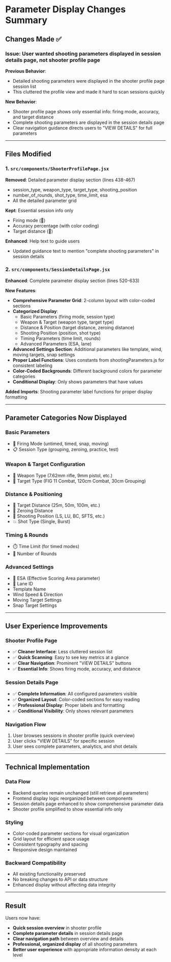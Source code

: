 # Parameter Display Changes Summary

## Changes Made ✅

### Issue: User wanted shooting parameters displayed in session details page, not shooter profile page

**Previous Behavior**: 
- Detailed shooting parameters were displayed in the shooter profile page session list
- This cluttered the profile view and made it hard to scan sessions quickly

**New Behavior**:
- Shooter profile page shows only essential info: firing mode, accuracy, and target distance
- Complete shooting parameters are displayed in the session details page
- Clear navigation guidance directs users to "VIEW DETAILS" for full parameters

---

## Files Modified

### 1. `src/components/ShooterProfilePage.jsx`

**Removed**: Detailed parameter display section (lines 438-467)
- session_type, weapon_type, target_type, shooting_position
- number_of_rounds, shot_type, time_limit, esa
- All the detailed parameter grid

**Kept**: Essential session info only
- Firing mode (🎯)
- Accuracy percentage (with color coding)
- Target distance (📏)

**Enhanced**: Help text to guide users
- Updated guidance text to mention "complete shooting parameters" in session details

### 2. `src/components/SessionDetailsPage.jsx`

**Enhanced**: Complete parameter display section (lines 520-633)

**New Features**:
- **Comprehensive Parameter Grid**: 2-column layout with color-coded sections
- **Categorized Display**: 
  - Basic Parameters (firing mode, session type)
  - Weapon & Target (weapon type, target type)
  - Distance & Position (target distance, zeroing distance)
  - Shooting Position (position, shot type)
  - Timing Parameters (time limit, rounds)
  - Advanced Parameters (ESA, lane)
- **Advanced Settings Section**: Additional parameters like template, wind, moving targets, snap settings
- **Proper Label Functions**: Uses constants from shootingParameters.js for consistent labeling
- **Color-Coded Backgrounds**: Different background colors for parameter categories
- **Conditional Display**: Only shows parameters that have values

**Added Imports**: Shooting parameter label functions for proper display formatting

---

## Parameter Categories Now Displayed

### Basic Parameters
- 🎯 Firing Mode (untimed, timed, snap, moving)
- 📋 Session Type (grouping, zeroing, practice, test)

### Weapon & Target Configuration  
- 🔫 Weapon Type (7.62mm rifle, 9mm pistol, etc.)
- 🎯 Target Type (FIG 11 Combat, 120cm Combat, 30cm Grouping)

### Distance & Positioning
- 📏 Target Distance (25m, 50m, 100m, etc.)
- 🎯 Zeroing Distance
- 🧍 Shooting Position (LS, LU, BC, SFTS, etc.)
- 💥 Shot Type (Single, Burst)

### Timing & Rounds
- ⏱️ Time Limit (for timed modes)
- 🔢 Number of Rounds

### Advanced Settings
- 🎯 ESA (Effective Scoring Area parameter)
- 🏃 Lane ID
- Template Name
- Wind Speed & Direction
- Moving Target Settings
- Snap Target Settings

---

## User Experience Improvements

### Shooter Profile Page
- ✅ **Cleaner Interface**: Less cluttered session list
- ✅ **Quick Scanning**: Easy to see key metrics at a glance
- ✅ **Clear Navigation**: Prominent "VIEW DETAILS" buttons
- ✅ **Essential Info**: Shows firing mode, accuracy, and distance

### Session Details Page
- ✅ **Complete Information**: All configured parameters visible
- ✅ **Organized Layout**: Color-coded sections for easy reading
- ✅ **Professional Display**: Proper labels and formatting
- ✅ **Conditional Visibility**: Only shows relevant parameters

### Navigation Flow
1. User browses sessions in shooter profile (quick overview)
2. User clicks "VIEW DETAILS" for specific session
3. User sees complete parameters, analytics, and shot details

---

## Technical Implementation

### Data Flow
- Backend queries remain unchanged (still retrieve all parameters)
- Frontend display logic reorganized between components
- Session details page enhanced to show comprehensive parameter data
- Shooter profile simplified to show essential info only

### Styling
- Color-coded parameter sections for visual organization
- Grid layout for efficient space usage
- Consistent typography and spacing
- Responsive design maintained

### Backward Compatibility
- All existing functionality preserved
- No breaking changes to API or data structure
- Enhanced display without affecting data integrity

---

## Result

Users now have:
- **Quick session overview** in shooter profile
- **Complete parameter details** in session details page  
- **Clear navigation path** between overview and details
- **Professional, organized display** of all shooting parameters
- **Better user experience** with appropriate information density at each level
